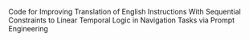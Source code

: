 Code for Improving Translation of English Instructions With Sequential Constraints to Linear Temporal Logic in Navigation Tasks via Prompt Engineering
